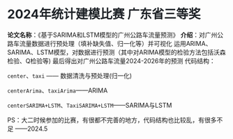 # <font style="color:rgb(31, 35, 40);">2024年统计建模比赛 广东省三等奖</font>
**论文名称**：《基于SARIMA和LSTM模型的广州公路车流量预测》
**介绍**：对广州公路车流量数据进行预处理（填补缺失值、归一化等）并可视化 运用ARIMA、SARIMA、LSTM模型，对数据进行预测（其中对ARIMA模型的检验方法包括沃森检验、Q检验等) 最后得出对广州公路车流量2024-2026年的预测
代码结构：

`center`、`taxi` —— 数据清洗与预处理(归一化)

`centerArima`、`taxiArima`——ARIMA

`centerSARIMA+LSTM`、`TaxiSARIMA+LSTM`——SARIMA与LSTM

PS：大二时候参加的比赛，有很都不完善的地方，代码结构也比较乱，有很多不足
——2024.5


